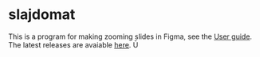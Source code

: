 # slajdomat
This is a program for making zooming slides in Figma, see the
[User guide](docs/README.md). The latest releases are avaiable [here](https://github.com/bojanczyk/slajdomat/releases/latest). Ū